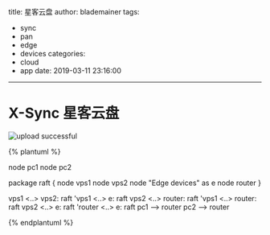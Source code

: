 title: 星客云盘
author: blademainer
tags:
  - sync
  - pan
  - edge
  - devices
categories:
  - cloud
  - app
date: 2019-03-11 23:16:00
---
# X-Sync 星客云盘

![upload successful](/images/pasted-10.png)

<!-- more -->

{% plantuml %}

node pc1
node pc2

package raft {
    node vps1
    node vps2
    node "Edge devices" as e
    node router
}

vps1 <..> vps2: raft
'vps1 <..> e: raft
vps2 <..> router: raft
'vps1 <..> router: raft
vps2 <..> e: raft
'router <..> e: raft
pc1 --> router
pc2 --> router

{% endplantuml %}